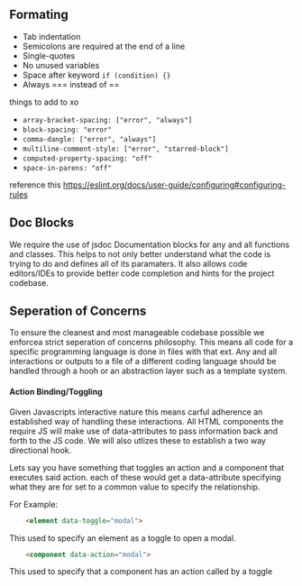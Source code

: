 ## Formating

- Tab indentation
- Semicolons are required at the end of a line
- Single-quotes
- No unused variables
- Space after keyword `if (condition) {}`
- Always === instead of ==

things to add to xo
- `array-bracket-spacing: ["error", "always"]`
- `block-spacing: "error"`
- `comma-dangle: ["error", "always"]`
- `multiline-comment-style: ["error", "starred-block"]`
- `computed-property-spacing: "off"`
- `space-in-parens: "off"`

reference this https://eslint.org/docs/user-guide/configuring#configuring-rules

## Doc Blocks

We require the use of jsdoc Documentation blocks for any and all functions and classes. This helps to not only better understand what the code is trying to do and defines all of its paramaters. It also allows code editors/IDEs to provide better code completion and hints for the project codebase.

## Seperation of Concerns


To ensure the cleanest and most manageable codebase possible we enforcea strict seperation of concerns philosophy. This means all code for a specific programming language is done in files with that ext. Any and all interactions or outputs to a file of a different coding language should be handled through a hooh or an abstraction layer such as a template system.

#### Action Binding/Toggling

Given Javascripts interactive nature this means carful adherence an established way of handling these interactions. All HTML components the require JS will make use of data-attributes to pass information back and forth to the JS code. We will also utlizes these to establish a two way directional hook.

Lets say you have something that toggles an action and a component that executes said action. each of these would get a data-attribute specifying what they are for set to a common value to specify the relationship.

For Example:

```html
    <element data-toggle="modal">
```

This used to specify an element as a toggle to open a modal.

```html
    <component data-action="modal">
```

This used to specify that a component has an action called by a toggle
